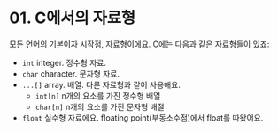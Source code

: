 # 01. C에서의 자료형

모든 언어의 기본이자 시작점, 자료형이에요. C에는 다음과 같은 자료형들이 있죠:

- `int` integer. 정수형 자료.
- `char` character. 문자형 자료.
- `...[]` array. 배열. 다른 자료형과 같이 사용해요.
  - `int[n]` n개의 요소를 가진 정수형 배열
  - `char[n]` n개의 요소를 가진 문자형 배졀
- `float` 실수형 자료에요. floating point(부동소수점)에서 float를 따왔어요.